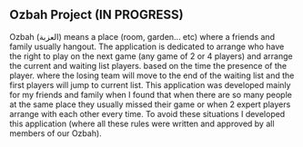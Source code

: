 Ozbah Project (IN PROGRESS)
--------------------------

Ozbah (العزبة) means a place (room, garden... etc) where a friends and family usually hangout. 
The application is dedicated to arrange who have the right to play on the next game (any game of 2 or 4 players) and arrange the current and waiting list players. based on the time the presence of the player.
where the losing team will move to the end of the waiting list and the first players will jump to current list.
This application was developed mainly for my friends and family when I found that when there are so many people at the same place they usually missed their game or when 2 expert players arrange with each other every time. 
To avoid these situations I developed this application (where all these rules were written and approved by all members of our Ozbah). 
